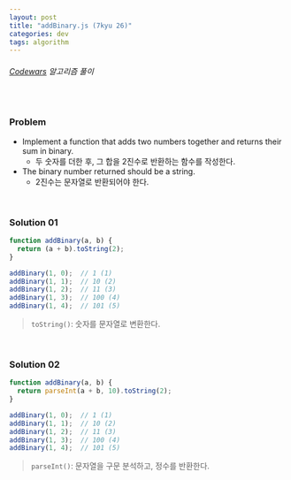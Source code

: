 ```yaml
---
layout: post
title: "addBinary.js (7kyu 26)"
categories: dev
tags: algorithm
---
```


###### [Codewars](https://www.codewars.com) 알고리즘 풀이

<br>

### Problem

- Implement a function that adds two numbers together and returns their sum in binary.
  - 두 숫자를 더한 후, 그 합을 2진수로 반환하는 함수를 작성한다.
- The binary number returned should be a string.
  - 2진수는 문자열로 반환되어야 한다.

<br>

### Solution 01

```js
function addBinary(a, b) {
  return (a + b).toString(2);
}

addBinary(1, 0);  // 1 (1)
addBinary(1, 1);  // 10 (2)
addBinary(1, 2);  // 11 (3)
addBinary(1, 3);  // 100 (4)
addBinary(1, 4);  // 101 (5)
```

> `toString()`: 숫자를 문자열로 변환한다.

<br>

### Solution 02

```js
function addBinary(a, b) {
  return parseInt(a + b, 10).toString(2);
}

addBinary(1, 0);  // 1 (1)
addBinary(1, 1);  // 10 (2)
addBinary(1, 2);  // 11 (3)
addBinary(1, 3);  // 100 (4)
addBinary(1, 4);  // 101 (5)
```

> `parseInt()`: 문자열을 구문 분석하고, 정수를 반환한다.

<br>

<br>